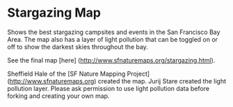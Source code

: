 # Stargazing Map
Shows the best stargazing campsites and events in the San Francisco Bay Area. The map also has a layer of light pollution that can be toggled on or off to show the darkest skies throughout the bay.

See the final map [here] (http://www.sfnaturemaps.org/stargazing.html).

Sheffield Hale of the [SF Nature Mapping Project] (http://www.sfnaturemaps.org) created the map. Jurij Stare created the light pollution layer.
Please ask permission to use light pollution data before forking and creating your own map. 
